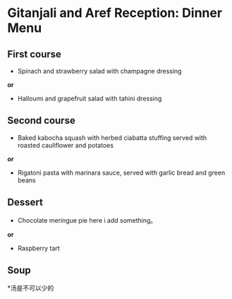 # Gitanjali and Aref Reception: Dinner Menu

## First course

* Spinach and strawberry salad with champagne dressing

**or**

* Halloumi and grapefruit salad with tahini dressing

## Second course

* Baked kabocha squash with herbed ciabatta stuffing served with roasted cauliflower and potatoes

**or**

* Rigatoni pasta with marinara sauce, served with garlic bread and green beans 

## Dessert

* Chocolate meringue pie here i add something。

**or**

* Raspberry tart

## Soup

*汤是不可以少的